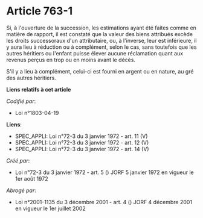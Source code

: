 # Article 763-1

Si, à l'ouverture de la succession, les estimations ayant été faites comme en matière de rapport, il est constaté que la
valeur des biens attribués excède les droits successoraux d'un attributaire, ou, à l'inverse, leur est inférieure, il y aura
lieu à réduction ou à complément, selon le cas, sans toutefois que les autres héritiers ou l'enfant puisse élever aucune
réclamation quant aux revenus perçus en trop ou en moins avant le décès.

S'il y a lieu à complément, celui-ci est fourni en argent ou en nature, au gré des autres héritiers.

**Liens relatifs à cet article**

_Codifié par_:

  - Loi n°1803-04-19

**Liens**:

  - SPEC_APPLI: Loi n°72-3 du 3 janvier 1972 - art. 11 (V)
  - SPEC_APPLI: Loi n°72-3 du 3 janvier 1972 - art. 12 (V)
  - SPEC_APPLI: Loi n°72-3 du 3 janvier 1972 - art. 14 (V)

_Créé par_:

  - Loi n°72-3 du 3 janvier 1972 - art. 5 () JORF 5 janvier 1972 en vigueur le 1er août 1972

_Abrogé par_:

  - Loi n°2001-1135 du 3 décembre 2001 - art. 4 () JORF 4 décembre 2001 en vigueur le 1er juillet 2002
